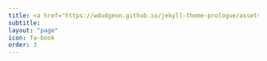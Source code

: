 ```yaml
---
title: <a href="https://wdudgeon.github.io/jekyll-theme-prologue/assets/images/WyattDudgeonResume(7_27_18).pdf">Resume</a>
subtitle: 
layout: "page"
icon: fa-book
order: 3
---
```


